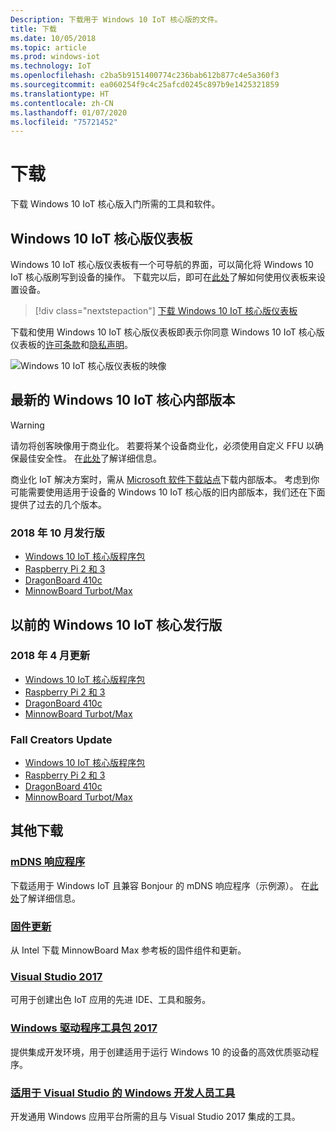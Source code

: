 ```yaml
---
Description: 下载用于 Windows 10 IoT 核心版的文件。
title: 下载
ms.date: 10/05/2018
ms.topic: article
ms.prod: windows-iot
ms.technology: IoT
ms.openlocfilehash: c2ba5b9151400774c236bab612b877c4e5a360f3
ms.sourcegitcommit: ea060254f9c4c25afcd0245c897b9e1425321859
ms.translationtype: HT
ms.contentlocale: zh-CN
ms.lasthandoff: 01/07/2020
ms.locfileid: "75721452"
---
```

# <a name="downloads"></a>下载
下载 Windows 10 IoT 核心版入门所需的工具和软件。

## <a name="windows-10-iot-core-dashboard"></a>Windows 10 IoT 核心版仪表板

Windows 10 IoT 核心版仪表板有一个可导航的界面，可以简化将 Windows 10 IoT 核心版刷写到设备的操作。 下载完以后，即可在[此处](https://docs.microsoft.com/windows/iot-core/tutorials/quickstarter/devicesetup#using-the-iot-dashboard-raspberry-pi-minnowboard-nxp)了解如何使用仪表板来设置设备。

> [!div class="nextstepaction"]
> [下载 Windows 10 IoT 核心版仪表板](https://go.microsoft.com/fwlink/?LinkID=708576)

下载和使用 Windows 10 IoT 核心版仪表板即表示你同意 Windows 10 IoT 核心版仪表板的[许可条款](https://go.microsoft.com/fwlink/?LinkID=703960&clcid=0x4809)和[隐私声明](https://go.microsoft.com/fwlink/?LinkId=521839)。 

![Windows 10 IoT 核心版仪表板的映像](media/IoTDashboard/DASHBOARD-800x450.jpg)

## <a name="latest-windows-10-iot-core-builds"></a>最新的 Windows 10 IoT 核心内部版本

> [!WARNING]
> 请勿将创客映像用于商业化。 若要将某个设备商业化，必须使用自定义 FFU 以确保最佳安全性。 在[此处](https://docs.microsoft.com/windows-hardware/manufacture/iot/iot-core-manufacturing-guide)了解详细信息。

商业化 IoT 解决方案时，需从 [Microsoft 软件下载站点](https://www.microsoft.com/en-us/software-download/windows10IoTCore)下载内部版本。 考虑到你可能需要使用适用于设备的 Windows 10 IoT 核心版的旧内部版本，我们还在下面提供了过去的几个版本。 

### <a name="october-2018-release"></a>2018 年 10 月发行版

* [Windows 10 IoT 核心版程序包](https://www.microsoft.com/en-us/software-download/windows10IoTCore#!)
* [Raspberry Pi 2 和 3](https://go.microsoft.com/fwlink/?LinkId=846058)
* [DragonBoard 410c](https://go.microsoft.com/fwlink/?LinkId=846059)
* [MinnowBoard Turbot/Max](https://go.microsoft.com/fwlink/?linkid=846057)


## <a name="previous-windows-10-iot-core-releases"></a>以前的 Windows 10 IoT 核心发行版

### <a name="april-2018-update"></a>2018 年 4 月更新

* [Windows 10 IoT 核心版程序包](https://software-download.microsoft.com/download/pr/17134.1.180410-1804.rs4_release_amd64fre_IOTCORE_PACKAGES.iso)
* [Raspberry Pi 2 和 3](https://software-download.microsoft.com/download/pr/17134.1.180410-1804.rs4_release_amd64fre_IOTCORE_RPi.iso)
* [DragonBoard 410c](https://software-download.microsoft.com/download/pr/17134.1.180410-1804.rs4_release_amd64fre_IOTCORE_QCDB410C.iso)
* [MinnowBoard Turbot/Max](https://software-download.microsoft.com/download/pr/17134.1.180410-1804.rs4_release_amd64fre_IOTCORE_MBM.iso)


### <a name="fall-creators-update"></a>Fall Creators Update

* [Windows 10 IoT 核心版程序包](https://software-download.microsoft.com/download/pr/16299.15.170928-1534.rs3_release_amd64fre_IOTCORE_PACKAGES.iso)
* [Raspberry Pi 2 和 3](https://download.microsoft.com/download/9/6/2/9629C69B-02B8-4A82-A4C8-860D6E880C66/16299.15.170928-1534.rs3_release_amd64fre_IOTCORE_RPi.iso)
* [DragonBoard 410c](https://download.microsoft.com/download/1/0/C/10CAECC2-3B60-45BF-BF0D-D0BACF4072E5/16299.15.170928-1534.rs3_release_amd64fre_IOTCORE_QCDB410C.iso)
* [MinnowBoard Turbot/Max](https://download.microsoft.com/download/5/F/9/5F917B68-020E-4993-A972-F1A7038510CF/16299.15.170928-1534.rs3_release_amd64fre_IOTCORE_MBM.iso)


## <a name="other-downloads"></a>其他下载

### <a name="mdns-responderhttpsgomicrosoftcomfwlinklinkid2077676"></a>[mDNS 响应程序](https://go.microsoft.com/fwlink/?linkid=2077676)
下载适用于 Windows IoT 且兼容 Bonjour 的 mDNS 响应程序（示例源）。 在[此处](mDNS.md)了解详细信息。

### <a name="firmware-updatehttpfirmwareintelcomprojectsminnowboard-max"></a>[固件更新](http://firmware.intel.com/projects/minnowboard-max)
从 Intel 下载 MinnowBoard Max 参考板的固件组件和更新。

### <a name="visual-studio-2017httpswwwvisualstudiocomdownloads"></a>[Visual Studio 2017](https://www.visualstudio.com/downloads/)
可用于创建出色 IoT 应用的先进 IDE、工具和服务。

### <a name="windows-driver-kit-2017httpsmsdnmicrosoftcomwindowshardwarehh852365aspx"></a>[Windows 驱动程序工具包 2017](https://msdn.microsoft.com/windows/hardware/hh852365.aspx)
提供集成开发环境，用于创建适用于运行 Windows 10 的设备的高效优质驱动程序。

### <a name="windows-developer-tools-for-visual-studiohttpsdevwindowscomen-usdownloads"></a>[适用于 Visual Studio 的 Windows 开发人员工具](https://dev.windows.com/en-us/downloads)
开发通用 Windows 应用平台所需的且与 Visual Studio 2017 集成的工具。 
